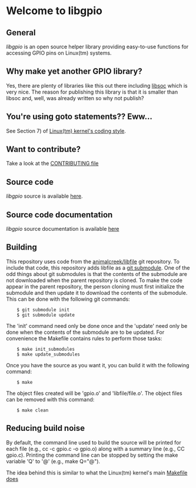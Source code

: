 # Welcome to libgpio

## General

*libgpio* is an open source helper library providing easy-to-use
functions for accessing GPIO pins on Linux(tm) systems.

## Why make yet another GPIO library?

Yes, there are plenty of libraries like this out there including
[libsoc](https://github.com/jackmitch/libsoc) which is very nice.
The reason for publishing this library is that it is smaller than
libsoc and, well, was already written so why not publish?

## You're using goto statements??  Eww...

See Section 7) of [Linux(tm) kernel's coding style](http://git.kernel.org/cgit/linux/kernel/git/torvalds/linux.git/tree/Documentation/process/coding-style.rst).

## Want to contribute?

Take a look at the [CONTRIBUTING file](https://github.com/animalcreek/libgpio/blob/master/CONTRIBUTING.md)

## Source code

*libgpio* source is available [here](https://github.com/animalcreek/libgpio).

## Source code documentation

*libgpio* source documentation is available
[here](https://animalcreek.github.io/libgpio)

## Building

This repository uses code from the
[animalcreek/libfile](https://github.com/animalcreek/libfile)
git repository.  To include that code, this repository adds libfile as a
[git submodule](https://git-scm.com/book/en/Git-Tools-Submodules).
One of the odd things about git submodules is that the contents of
the submodule are not downloaded when the parent repository is cloned.
To make the code appear in the parent repository, the person cloning
must first initialize the submodule and then update it to download the
contents of the submodule.  This can be done with the following git
commands:
```shell-script
	$ git submodule init
	$ git submodule update
```
The 'init' command need only be done once and the 'update' need only be
done when the contents of the submodule are to be updated.  For convenience
the Makefile contains rules to perform those tasks:
```shell-script
	$ make init_submodules
	$ make update_submodules
```
Once you have the source as you want it, you can build it with the following
command:
```shell-script
	$ make
```
The object files created will be 'gpio.o' and 'libfile/file.o'.
The object files can be removed with this command:
```shell-script
	$ make clean
```

## Reducing build noise
By default, the command line used to build the source will be printed
for each file (e.g., cc -c gpio.c -o gpio.o) along with a summary line
(e.g., CC    gpio.c).  Printing the command line can be stopped by setting
the make variable 'Q' to '@' (e.g., make Q="@").  

The idea behind this is similar to what the Linux(tm) kernel's main
[Makefile does](https://git.kernel.org/cgit/linux/kernel/git/torvalds/linux.git/tree/Makefile#n69)

